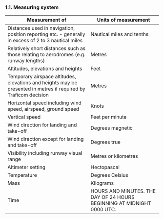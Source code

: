### 1.1. Measuring system

| Measurement of                                               | Units of measurement                                         |
| ------------------------------------------------------------ | ------------------------------------------------------------ |
| Distances used in navigation, position reporting etc. - generally in excess of 2 to 3 nautical miles | Nautical miles and tenths                                    |
| Relatively short distances such as those relating to aerodromes (e.g. runway lengths) | Metres                                                       |
| Altitudes, elevations and heights                            | Feet                                                         |
| Temporary airspace altitudes, elevations and heights may be presented in metres if required by Traficom decision | Metres                                                       |
| Horizontal speed including wind speed, airspeed, ground speed | Knots                                                        |
| Vertical speed                                               | Feet per minute                                              |
| Wind direction for landing and take-off                      | Degrees magnetic                                             |
| Wind direction except for landing and take-off               | Degrees true                                                 |
| Visibility including runway visual range                     | Metres or kilometres                                         |
| Altimeter setting                                            | Hectopascal                                                  |
| Temperature                                                  | Degrees Celsius                                              |
| Mass                                                         | Kilograms                                                    |
| Time                                                         | HOURS AND MINUTES. THE DAY OF 24 HOURS BEGINNING AT MIDNIGHT 0000 UTC. |



